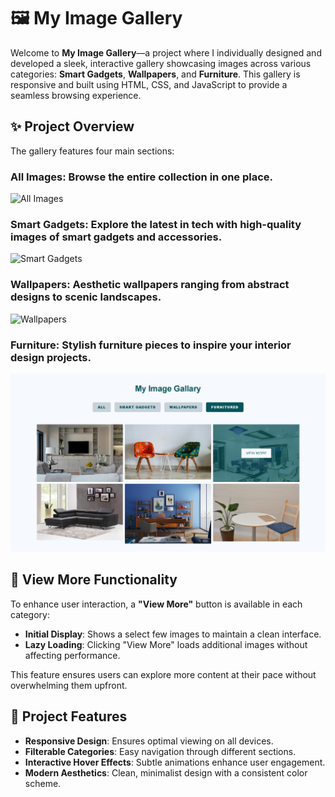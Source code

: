 # 🖼️ My Image Gallery

Welcome to **My Image Gallery**—a project where I individually designed and developed a sleek, interactive gallery showcasing images across various categories: **Smart Gadgets**, **Wallpapers**, and **Furniture**. This gallery is responsive and built using HTML, CSS, and JavaScript to provide a seamless browsing experience.

## ✨ Project Overview

The gallery features four main sections:

### **All Images**: Browse the entire collection in one place.

![All Images](All.png)

### **Smart Gadgets**: Explore the latest in tech with high-quality images of smart gadgets and accessories.

![Smart Gadgets](smart_gadgets.png)

### **Wallpapers**: Aesthetic wallpapers ranging from abstract designs to scenic landscapes.

![Wallpapers](wallpapers.png)

### **Furniture**: Stylish furniture pieces to inspire your interior design projects.

![Furniture](furnitures.png)

## 📂 View More Functionality

To enhance user interaction, a **"View More"** button is available in each category:

- **Initial Display**: Shows a select few images to maintain a clean interface.
- **Lazy Loading**: Clicking "View More" loads additional images without affecting performance.

This feature ensures users can explore more content at their pace without overwhelming them upfront.

## 🚀 Project Features

- **Responsive Design**: Ensures optimal viewing on all devices.
- **Filterable Categories**: Easy navigation through different sections.
- **Interactive Hover Effects**: Subtle animations enhance user engagement.
- **Modern Aesthetics**: Clean, minimalist design with a consistent color scheme.
